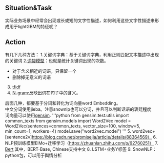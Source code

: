 ## Situation&Task
实际业务场景中经常会出现或长或短的文字性描述，如何利用这些文字性描述来形成用于lightGBM的特征呢？
## Action
有几下几种方法：
1.关键词字典：基于关键词字典，利用正则匹配文本描述中出现的关键词
2.[词袋模型](https://www.cnblogs.com/HuZihu/p/9576794.html)：也就是统计关键词出现的次数。
- 对于含义相近的词语，只保留一个
- 删除掉无意义的词语
3. [tfidf](https://www.cnblogs.com/HuZihu/p/9576794.html)
4. [N-gram](https://zhuanlan.zhihu.com/p/32829048):反映出词在句子中的含义。  

后面几种，都要基于分词和转化为词向量word Embedding。</br>
中文分词使用jieba。注意snownlp也可以分词，并且可以判断话语的褒贬程度</br>
词向量可以使用[gensim](https://radimrehurek.com/gensim/models/word2vec.html).
'''python
from gensim.test.utils import common_texts
from gensim.models import Word2Vec
model = Word2Vec(sentences=common_texts, vector_size=100, window=5, min_count=1, workers=4)
model.save("word2vec.model")
'''
5. word2vec+[sentence2v]https://blog.csdn.net/promisejia/article/details/88364569）
6. NLP预训练模型ElMo+迁移学习（https://zhuanlan.zhihu.com/p/62760251）
7. [Bert](https://blog.csdn.net/jiaowoshouzi/article/details/89073944)
其中，BERT-Base, Chinese支持中文
8. LSTM+业务Y标签
9. SnowNLP：python包，可以用于舆情分析

